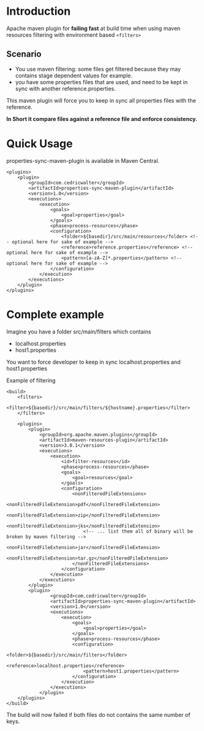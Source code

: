 
# Introduction
Apache maven plugin for **failing fast** at build time when using maven resources filtering with environment based `<filters>`

## Scenario
* You use maven filtering: some files get filtered because they may contains stage dependent values for example.
* you have some properties files that are used, and need to be kept in sync with another reference.properties.

This maven plugin will force you to keep in sync all properties files with the reference. 

**In Short it compare files against a reference file and enforce consistency.**


# Quick Usage
properties-sync-maven-plugin is available in Maven Central.

```<build>
<plugins>
    <plugin>
        <groupId>com.cedricwalter</groupId>
        <artifactId>properties-sync-maven-plugin</artifactId>
        <version>1.0</version>
        <executions>
            <execution>
                <goals>
                    <goal>properties</goal>
                </goals>
                <phase>process-resources</phase>
                <configuration>
                    <folder>${basedir}/src/main/resources</folder> <!-- optional here for sake of example -->
                    <reference>reference.properties</reference> <!-- optional here for sake of example -->
                    <pattern>[a-zA-Z]*.properties</pattern> <!-- optional here for sake of example -->
                </configuration>
            </execution>
        </executions>
    </plugin>
</plugins>
```
    
# Complete example

Imagine you have a folder src/main/filters which contains
* localhost.properties
* host1.properties

You want to force developer to keep in sync localhost.properties and host1.properties

Example of filtering
```
<build>              
    <filters>
        <filter>${basedir}/src/main/filters/${hostname}.properties</filter>                   
    </filters>
    
    <plugins>
        <plugin>
            <groupId>org.apache.maven.plugins</groupId>
            <artifactId>maven-resources-plugin</artifactId>
            <version>3.0.1</version>
            <executions>
                <execution>
                    <id>filter-resources</id>
                    <phase>process-resources</phase>
                    <goals>
                        <goal>resources</goal>
                    </goals>
                    <configuration>
                        <nonFilteredFileExtensions>
                            <nonFilteredFileExtension>pdf</nonFilteredFileExtension>
                            <nonFilteredFileExtension>zip</nonFilteredFileExtension>
                            <nonFilteredFileExtension>jks</nonFilteredFileExtension>
                            <!-- ... list them all of binary will be broken by maven filtering -->
                            <nonFilteredFileExtension>jar</nonFilteredFileExtension>
                            <nonFilteredFileExtension>tar.gz</nonFilteredFileExtension>
                        </nonFilteredFileExtensions>
                    </configuration>
                </execution>
            </executions>
        </plugin>
        <plugin>
                <groupId>com.cedricwalter</groupId>
                <artifactId>properties-sync-maven-plugin</artifactId>
                <version>1.0</version>
                <executions>
                    <execution>
                        <goals>
                            <goal>properties</goal>
                        </goals>
                        <phase>process-resources</phase>
                        <configuration>
                            <folder>${basedir}/src/main/filters</folder> 
                            <reference>localhost.properties</reference> 
                            <pattern>host1.properties</pattern>
                        </configuration>
                    </execution>
                </executions>
            </plugin>
    </plugins>
</build>
```

The build will now failed if both files do not contains the same number of keys.